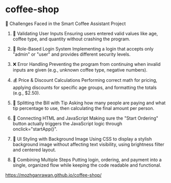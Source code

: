 # coffee-shop
🚧 Challenges Faced in the Smart Coffee Assistant Project

1. 🧪 Validating User Inputs
Ensuring users entered valid values like age, coffee type, and quantity without crashing the program.

2. 🔐 Role-Based Login System
Implementing a login that accepts only "admin" or "user" and provides different security levels.

3. ❌ Error Handling
Preventing the program from continuing when invalid inputs are given (e.g., unknown coffee type, negative numbers).

4. 💰 Price & Discount Calculations
Performing correct math for pricing, applying discounts for specific age groups, and formatting the totals (e.g., $2.50).

5. 👥 Splitting the Bill with Tip
Asking how many people are paying and what tip percentage to use, then calculating the final amount per person.

6. 🔗 Connecting HTML and JavaScript
Making sure the "Start Ordering" button actually triggers the JavaScript logic through onclick="startApp()".

7. 🎨 UI Styling with Background Image
Using CSS to display a stylish background image without affecting text visibility, using brightness filter and centered layout.

8. 🧠 Combining Multiple Steps
Putting login, ordering, and payment into a single, organized flow while keeping the code readable and functional.

https://mozhganrawan.github.io/coffee-shop/
